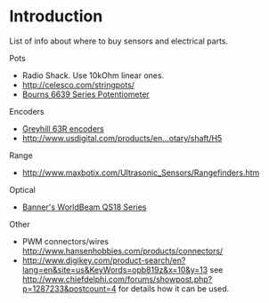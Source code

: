 # Introduction #

List of info about where to buy sensors and electrical parts.


Pots
  * Radio Shack. Use 10kOhm linear ones.
  * http://celesco.com/stringpots/
  * [Bourns 6639 Series Potentiometer](http://www.digikey.com/product-search/en?pv1=112&pv1175=17&k=bourns+6639&mnonly=0&newproducts=0&ColumnSort=0&page=1&quantity=0&ptm=0&fid=0&pageSize=25)

Encoders
  * [Greyhill 63R encoders](http://www.digikey.com/catalog/en/partgroup/63r/11554)
  * http://www.usdigital.com/products/en...otary/shaft/H5

Range
  * http://www.maxbotix.com/Ultrasonic_Sensors/Rangefinders.htm

Optical
  * [Banner's WorldBeam QS18 Series](http://www.bannerengineering.com/en-US/support/partref/61633)

Other
  * PWM connectors/wires http://www.hansenhobbies.com/products/connectors/
  * http://www.digikey.com/product-search/en?lang=en&site=us&KeyWords=opb819z&x=10&y=13
see http://www.chiefdelphi.com/forums/showpost.php?p=1287233&postcount=4 for details how it can be used.